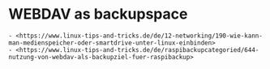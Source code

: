# WEBDAV as backupspace

``` admonish note title="Quelle"
- <https://www.linux-tips-and-tricks.de/de/12-networking/190-wie-kann-man-medienspeicher-oder-smartdrive-unter-linux-einbinden>
- <https://www.linux-tips-and-tricks.de/de/raspibackupcategoried/644-nutzung-von-webdav-als-backupziel-fuer-raspibackup>
```
